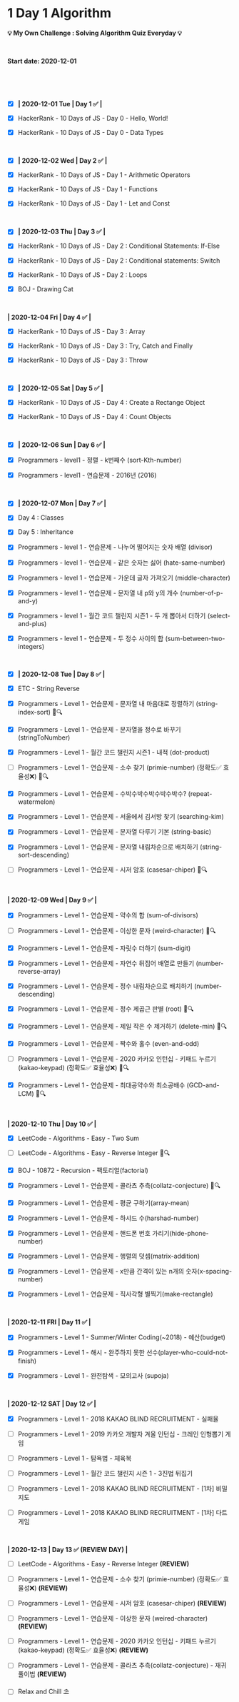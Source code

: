 # 1 Day 1 Algorithm

**💡 My Own Challenge : Solving Algorithm Quiz Everyday 💡**

<br>

**Start date: 2020-12-01**

<br>
<br>
<br>

-[x] **| 2020-12-01 Tue | Day 1 ✅ |** 

-[x] HackerRank - 10 Days of JS - Day 0 - Hello, World!

-[x] HackerRank - 10 Days of JS - Day 0 - Data Types

<br>

-[x] **| 2020-12-02 Wed | Day 2 ✅ |** 

-[x] HackerRank - 10 Days of JS - Day 1 - Arithmetic Operators

-[x] HackerRank - 10 Days of JS - Day 1 - Functions

-[x] HackerRank - 10 Days of JS - Day 1 - Let and Const

<br>

-[x] **| 2020-12-03 Thu | Day 3 ✅ |** 

-[x] HackerRank - 10 Days of JS - Day 2 : Conditional Statements: If-Else

-[x] HackerRank - 10 Days of JS - Day 2 : Conditional statements: Switch

-[x] HackerRank - 10 Days of JS - Day 2 : Loops

-[x] BOJ - Drawing Cat

<br>

**| 2020-12-04 Fri | Day 4 ✅ |** 

-[x] HackerRank - 10 Days of JS - Day 3 : Array

-[x] HackerRank - 10 Days of JS - Day 3 : Try, Catch and Finally

-[x] HackerRank - 10 Days of JS - Day 3 : Throw

<br>

-[x] **| 2020-12-05 Sat | Day 5 ✅ |** 

-[x] HackerRank - 10 Days of JS - Day 4 : Create a Rectange Object

-[x] HackerRank - 10 Days of JS - Day 4 : Count Objects

<br>

-[x] **| 2020-12-06 Sun | Day 6 ✅ |** 

-[x] Programmers - level1 - 정렬 - k번째수 (sort-Kth-number)

-[x] Programmers - level1 - 연습문제 - 2016년 (2016)

<br>

-[x] **| 2020-12-07 Mon | Day 7 ✅ |** 

-[x] Day 4 : Classes

-[x] Day 5 : Inheritance

-[x] Programmers - level 1 - 연습문제 - 나누어 떨어지는 숫자 배열 (divisor)

-[x] Programmers - level 1 - 연습문제 - 같은 숫자는 싫어 (hate-same-number)

-[x] Programmers - level 1 - 연습문제 - 가운데 글자 가져오기 (middle-character)

-[x] Programmers - level 1 - 연습문제 - 문자열 내 p와 y의 개수 (number-of-p-and-y)

-[x] Programmers - level 1 - 월간 코드 챌린지 시즌1 - 두 개 뽑아서 더하기 (select-and-plus)

-[x] Programmers - level 1 - 연습문제 - 두 정수 사이의 합 (sum-between-two-integers)

<br>

-[x] **| 2020-12-08 Tue | Day 8 ✅ |** 

-[x] ETC - String Reverse

-[x] Programmers - Level 1 - 연습문제 - 문자열 내 마음대로 정렬하기 (string-index-sort) 👀🔍

-[x] Programmers - Level 1 - 연습문제 - 문자열을 정수로 바꾸기 (stringToNumber)

-[x] Programmers - Level 1 - 월간 코드 챌린지 시즌1 - 내적 (dot-product)

-[ ] Programmers - Level 1 - 연습문제 - 소수 찾기 (primie-number) (정확도✅ 효율성❌) 👀🔍 

-[x] Programmers - Level 1 - 연습문제 - 수박수박수박수박수박수? (repeat-watermelon)

-[x] Programmers - Level 1 - 연습문제 - 서울에서 김서방 찾기 (searching-kim)

-[x] Programmers - Level 1 - 연습문제 - 문자열 다루기 기본 (string-basic)

-[x] Programmers - Level 1 - 연습문제 - 문자열 내림차순으로 배치하기 (string-sort-descending)

-[ ] Programmers - Level 1 - 연습문제 - 시저 암호 (casesar-chiper) 👀🔍

<br>

**| 2020-12-09 Wed | Day 9 ✅ |**

-[x] Programmers - Level 1 - 연습문제 - 약수의 합 (sum-of-divisors)

-[ ] Programmers - Level 1 - 연습문제 - 이상한 문자 (weird-character) 👀🔍

-[x] Programmers - Level 1 - 연습문제 - 자릿수 더하기 (sum-digit)

-[x] Programmers - Level 1 - 연습문제 - 자연수 뒤집어 배열로 만들기 (number-reverse-array)

-[x] Programmers - Level 1 - 연습문제 - 정수 내림차순으로 배치하기 (number-descending)

-[x] Programmers - Level 1 - 연습문제 - 정수 제곱근 판별 (root) 👀🔍

-[x] Programmers - Level 1 - 연습문제 - 제일 작은 수 제거하기 (delete-min) 👀🔍

-[x] Programmers - Level 1 - 연습문제 - 짝수와 홀수 (even-and-odd)

-[ ] Programmers - Level 1 - 연습문제 - 2020 카카오 인턴십 - 키패드 누르기 (kakao-keypad) (정확도✅ 효율성❌) 👀🔍

-[x] Programmers - Level 1 - 연습문제 - 최대공약수와 최소공배수 (GCD-and-LCM) 👀🔍

<br>

**| 2020-12-10 Thu | Day 10 ✅ |**

-[x] LeetCode - Algorithms - Easy - Two Sum 

-[ ] LeetCode - Algorithms - Easy - Reverse Integer 👀🔍

-[x] BOJ - 10872 - Recursion - 팩토리얼(factorial) 

-[x] Programmers - Level 1 - 연습문제 - 콜라츠 추측(collatz-conjecture) 👀🔍

-[x] Programmers - Level 1 - 연습문제 - 평균 구하기(array-mean) 

-[x] Programmers - Level 1 - 연습문제 - 하샤드 수(harshad-number)

-[x] Programmers - Level 1 - 연습문제 - 핸드폰 번호 가리기(hide-phone-number)

-[x] Programmers - Level 1 - 연습문제 - 행렬의 덧셈(matrix-addition)

-[x] Programmers - Level 1 - 연습문제 - x만큼 간격이 있는 n개의 숫자(x-spacing-number)

-[x] Programmers - Level 1 - 연습문제 - 직사각형 별찍기(make-rectangle)

<br>

**| 2020-12-11 FRI | Day 11 ✅ |**

-[x] Programmers - Level 1 - Summer/Winter Coding(~2018) - 예산(budget)

-[x] Programmers - Level 1 - 해시 - 완주하지 못한 선수(player-who-could-not-finish)

-[x] Programmers - Level 1 - 완전탐색 - 모의고사 (supoja)

<br>

**| 2020-12-12 SAT | Day 12 ✅ |**

-[x] Programmers - Level 1 - 2018 KAKAO BLIND RECRUITMENT - 실패율  

-[ ] Programmers - Level 1 - 2019 카카오 개발자 겨울 인턴십 - 크레인 인형뽑기 게임

-[ ] Programmers - Level 1 - 탐욕법 - 체육복 

-[ ] Programmers - Level 1 - 월간 코드 챌린지 시즌 1 - 3진법 뒤집기 

-[ ] Programmers - Level 1 - 2018 KAKAO BLIND RECRUITMENT - [1차] 비밀 지도 

-[ ] Programmers - Level 1 - 2018 KAKAO BLIND RECRUITMENT - [1차] 다트 게임 

<br>

**| 2020-12-13 | Day 13 ✅ (REVIEW DAY) |**

-[ ] LeetCode - Algorithms - Easy - Reverse Integer **(REVIEW)**

-[ ] Programmers - Level 1 - 연습문제 - 소수 찾기 (primie-number) (정확도✅ 효율성❌) **(REVIEW)**

-[ ] Programmers - Level 1 - 연습문제 - 시저 암호 (casesar-chiper) **(REVIEW)**

-[ ] Programmers - Level 1 - 연습문제 - 이상한 문자 (weired-character) **(REVIEW)**

-[ ] Programmers - Level 1 - 연습문제 - 2020 카카오 인턴십 - 키패드 누르기 (kakao-keypad) (정확도✅ 효율성❌) **(REVIEW)**

-[ ] Programmers - Level 1 - 연습문제 - 콜라츠 추측(collatz-conjecture) - 재귀 풀이법 **(REVIEW)**

-[ ] Relax and Chill ⛱


